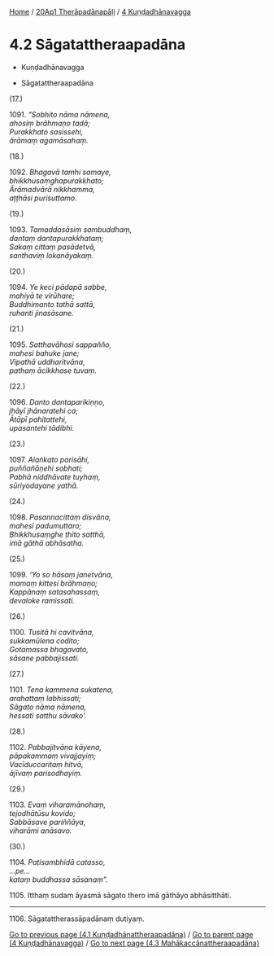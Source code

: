 
[Home](/) / [20Ap1 Therāpadānapāḷi](...md) / [4 Kuṇḍadhānavagga](../20Ap1/4.md)

# 4.2 Sāgatattheraapadāna

* Kuṇḍadhānavagga

* Sāgatattheraapadāna

(17.)

1091\. _“Sobhito nāma nāmena,_  
_ahosiṃ brāhmaṇo tadā;_  
_Purakkhato sasissehi,_  
_ārāmaṃ agamāsahaṃ._  


(18.)

1092\. _Bhagavā tamhi samaye,_  
_bhikkhusaṃghapurakkhato;_  
_Ārāmadvārā nikkhamma,_  
_aṭṭhāsi purisuttamo._  


(19.)

1093\. _Tamaddasāsiṃ sambuddhaṃ,_  
_dantaṃ dantapurakkhataṃ;_  
_Sakaṃ cittaṃ pasādetvā,_  
_santhaviṃ lokanāyakaṃ._  


(20.)

1094\. _Ye keci pādapā sabbe,_  
_mahiyā te virūhare;_  
_Buddhimanto tathā sattā,_  
_ruhanti jinasāsane._  


(21.)

1095\. _Satthavāhosi sappañño,_  
_mahesi bahuke jane;_  
_Vipathā uddharitvāna,_  
_pathaṃ ācikkhase tuvaṃ._  


(22.)

1096\. _Danto dantaparikiṇṇo,_  
_jhāyī jhānaratehi ca;_  
_Ātāpī pahitattehi,_  
_upasantehi tādibhi._  


(23.)

1097\. _Alaṅkato parisāhi,_  
_puññañāṇehi sobhati;_  
_Pabhā niddhāvate tuyhaṃ,_  
_sūriyodayane yathā._  


(24.)

1098\. _Pasannacittaṃ disvāna,_  
_mahesī padumuttaro;_  
_Bhikkhusaṃghe ṭhito satthā,_  
_imā gāthā abhāsatha._  


(25.)

1099\. _‘Yo so hāsaṃ janetvāna,_  
_mamaṃ kittesi brāhmaṇo;_  
_Kappānaṃ satasahassaṃ,_  
_devaloke ramissati._  


(26.)

1100\. _Tusitā hi cavitvāna,_  
_sukkamūlena codito;_  
_Gotamassa bhagavato,_  
_sāsane pabbajissati._  


(27.)

1101\. _Tena kammena sukatena,_  
_arahattaṃ labhissati;_  
_Sāgato nāma nāmena,_  
_hessati satthu sāvako’._  


(28.)

1102\. _Pabbajitvāna kāyena,_  
_pāpakammaṃ vivajjayiṃ;_  
_Vacīduccaritaṃ hitvā,_  
_ājīvaṃ parisodhayiṃ._  


(29.)

1103\. _Evaṃ viharamānohaṃ,_  
_tejodhātūsu kovido;_  
_Sabbāsave pariññāya,_  
_viharāmi anāsavo._  


(30.)

1104\. _Paṭisambhidā catasso,_  
_…pe…_  
_kataṃ buddhassa sāsanaṃ”._  


1105\. Itthaṃ sudaṃ āyasmā sāgato thero imā gāthāyo abhāsitthāti.

---

1106\. Sāgatattherassāpadānaṃ dutiyaṃ.



[Go to previous page (4.1 Kuṇḍadhānattheraapadāna)](4.1.md) / [Go to parent page (4 Kuṇḍadhānavagga)](../20Ap1/4.md) / [Go to next page (4.3 Mahākaccānattheraapadāna)](4.3.md)


